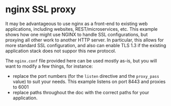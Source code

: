 # nginx SSL proxy

It may be advantageous to use nginx as a front-end to existing web applications, including websites, REST/microservices, etc. This example shows how one might use NGINX to handle SSL configurations, but proxying all other work to another HTTP server. In particular, this allows for more standard SSL configuration, and also can enable TLS 1.3 if the existing application stack does not suppor this new protocol. 

The `nginx.conf` file provided here can be used mostly as-is, but you will want to modify a few things, for instance:
 - replace the port numbers (for the `listen` directive and the `proxy_pass` value) to suit your needs. This example listens on port 8443 and proxies to 6001
 - replace paths throughout the doc with the correct paths for your application.
